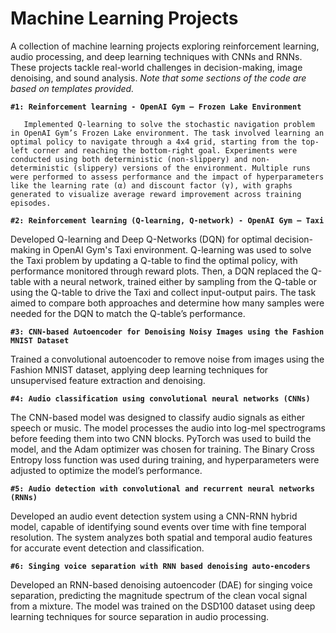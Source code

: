 # Machine Learning Projects
A collection of machine learning projects exploring reinforcement learning, audio processing, and deep learning techniques with CNNs and RNNs. These projects tackle real-world challenges in decision-making, image denoising, and sound analysis. *Note that some sections of the code are based on templates provided.*

**`#1: Reinforcement learning - OpenAI Gym – Frozen Lake Environment`**

       Implemented Q-learning to solve the stochastic navigation problem in OpenAI Gym’s Frozen Lake environment. The task involved learning an optimal policy to navigate through a 4x4 grid, starting from the top-left corner and reaching the bottom-right goal. Experiments were conducted using both deterministic (non-slippery) and non-deterministic (slippery) versions of the environment. Multiple runs were performed to assess performance and the impact of hyperparameters like the learning rate (α) and discount factor (γ), with graphs generated to visualize average reward improvement across training episodes.

**`#2: Reinforcement learning (Q-learning, Q-network) - OpenAI Gym – Taxi`**

Developed Q-learning and Deep Q-Networks (DQN) for optimal decision-making in OpenAI Gym's Taxi environment. Q-learning was used to solve the Taxi problem by updating a Q-table to find the optimal policy, with performance monitored through reward plots. Then, a DQN replaced the Q-table with a neural network, trained either by sampling from the Q-table or using the Q-table to drive the Taxi and collect input-output pairs. The task aimed to compare both approaches and determine how many samples were needed for the DQN to match the Q-table’s performance.

**`#3: CNN-based Autoencoder for Denoising Noisy Images using the Fashion MNIST Dataset`**

Trained a convolutional autoencoder to remove noise from images using the Fashion MNIST dataset, applying deep learning techniques for unsupervised feature extraction and denoising.

**`#4: Audio classification using convolutional neural networks (CNNs)`**

The CNN-based model was designed to classify audio signals as either speech or music. The model processes the audio into log-mel spectrograms before feeding them into two CNN blocks. PyTorch was used to build the model, and the Adam optimizer was chosen for training. The Binary Cross Entropy loss function was used during training, and hyperparameters were adjusted to optimize the model’s performance.

**`#5: Audio detection with convolutional and recurrent neural networks (RNNs)`**

Developed an audio event detection system using a CNN-RNN hybrid model, capable of identifying sound events over time with fine temporal resolution. The system analyzes both spatial and temporal audio features for accurate event detection and classification.

**`#6: Singing voice separation with RNN based denoising auto-encoders`**

Developed an RNN-based denoising autoencoder (DAE) for singing voice separation, predicting the magnitude spectrum of the clean vocal signal from a mixture. The model was trained on the DSD100 dataset using deep learning techniques for source separation in audio processing.

